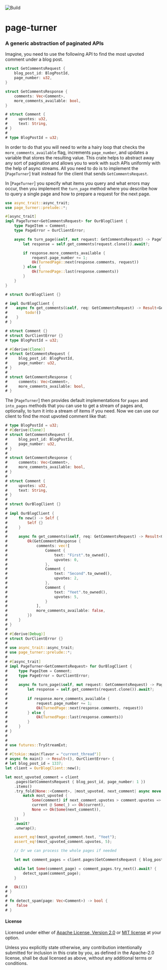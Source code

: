 ![Build](https://github.com/a1akris/page-turner/actions/workflows/rust.yml/badge.svg)

# page-turner

### A generic abstraction of paginated APIs

Imagine, you need to use the following API to find the most upvoted comment
under a blog post.

```rust
struct GetCommentsRequest {
    blog_post_id: BlogPostId,
    page_number: u32,
}

struct GetCommentsResponse {
    comments: Vec<Comment>,
    more_comments_available: bool,
}

# struct Comment {
#     upvotes: u32,
#     text: String,
# }
#
# type BlogPostId = u32;
```

In order to do that you will need to write a hairy loop that checks the
`more_comments_available` flag, increments `page_number`, and updates a
variable that stores the resulting value. This crate helps to abstract away any
sort of pagination and allows you to work with such APIs uniformly with the
help of async streams. All you need to do is to implement the [`PageTurner`]
trait instead for the client that sends `GetCommentsRequest`.

In [`PageTurner`] you specify what items you query and what errors may occur,
then you implement the `turn_page` method where you describe how to query a
single page and how to prepare a request for the next page.

```rust
use async_trait::async_trait;
use page_turner::prelude::*;

#[async_trait]
impl PageTurner<GetCommentsRequest> for OurBlogClient {
    type PageItem = Comment;
    type PageError = OurClientError;

    async fn turn_page(&self, mut request: GetCommentsRequest) -> PageTurnerOutput<Self, GetCommentsRequest> {
        let response = self.get_comments(request.clone()).await?;

        if response.more_comments_available {
            request.page_number += 1;
            Ok(TurnedPage::next(response.comments, request))
        } else {
            Ok(TurnedPage::last(response.comments))
        }
    }
}

# struct OurBlogClient {}

# impl OurBlogClient {
#    async fn get_comments(&self, req: GetCommentsRequest) -> Result<GetCommentsResponse, OurClientError> {
#        todo!()
#    }
# }

# struct Comment {}
# struct OurClientError {}
# type BlogPostId = u32;

# #[derive(Clone)]
# struct GetCommentsRequest {
#     blog_post_id: BlogPostId,
#     page_number: u32,
# }
#
# struct GetCommentsResponse {
#     comments: Vec<Comment>,
#     more_comments_available: bool,
# }
```

The [`PageTurner`] then provides default implementations for `pages` and
`into_pages` methods that you can use to get a stream of pages and, optionally,
to turn it into a stream of items if you need. Now we can use our client to find
the most upvoted comment like that:

```rust
# type BlogPostId = u32;
# #[derive(Clone)]
# struct GetCommentsRequest {
#     blog_post_id: BlogPostId,
#     page_number: u32,
# }
#
# struct GetCommentsResponse {
#     comments: Vec<Comment>,
#     more_comments_available: bool,
# }
#
# struct Comment {
#     upvotes: u32,
#     text: String,
# }
#
# struct OurBlogClient {}
#
# impl OurBlogClient {
#     fn new() -> Self {
#         Self {}
#     }
#
#     async fn get_comments(&self, req: GetCommentsRequest) -> Result<GetCommentsResponse, OurClientError> {
#         Ok(GetCommentsResponse {
#             comments: vec![
#                 Comment {
#                     text: "First".to_owned(),
#                     upvotes: 0,
#                 },
#                 Comment {
#                     text: "Second".to_owned(),
#                     upvotes: 2,
#                 },
#                 Comment {
#                     text: "Yeet".to_owned(),
#                     upvotes: 5,
#                 }
#             ],
#             more_comments_available: false,
#         })
#     }
# }
#
# #[derive(Debug)]
# struct OurClientError {}
#
# use async_trait::async_trait;
# use page_turner::prelude::*;
#
# #[async_trait]
# impl PageTurner<GetCommentsRequest> for OurBlogClient {
#     type PageItem = Comment;
#     type PageError = OurClientError;
#
#     async fn turn_page(&self, mut request: GetCommentsRequest) -> PageTurnerOutput<Self, GetCommentsRequest> {
#         let response = self.get_comments(request.clone()).await?;
#
#         if response.more_comments_available {
#             request.page_number += 1;
#             Ok(TurnedPage::next(response.comments, request))
#         } else {
#             Ok(TurnedPage::last(response.comments))
#         }
#     }
# }
#
#
# use futures::TryStreamExt;
#
# #[tokio::main(flavor = "current_thread")]
# async fn main() -> Result<(), OurClientError> {
# let blog_post_id = 1337;
let client = OurBlogClient::new();

let most_upvoted_comment = client
    .pages(GetCommentsRequest { blog_post_id, page_number: 1 })
    .items()
    .try_fold(None::<Comment>, |most_upvoted, next_comment| async move {
        match most_upvoted {
            Some(comment) if next_comment.upvotes > comment.upvotes => Ok(Some(next_comment)),
            current @ Some(_) => Ok(current),
            None => Ok(Some(next_comment)),
        }
    })
    .await?
    .unwrap();

    assert_eq!(most_upvoted_comment.text, "Yeet");
    assert_eq!(most_upvoted_comment.upvotes, 5);

    // Or we can process the whole pages if needed

    let mut comment_pages = client.pages(GetCommentsRequest { blog_post_id, page_number: 1 });

    while let Some(comment_page) = comment_pages.try_next().await? {
        detect_spam(comment_page);
    }

#   Ok(())
# }
#
# fn detect_spam(page: Vec<Comment>) -> bool {
#    false
# }
```


#### License

Licensed under either of [Apache License, Version 2.0](LICENSE-APACHE) or [MIT
license](LICENSE-MIT) at your option.

Unless you explicitly state otherwise, any contribution intentionally submitted
for inclusion in this crate by you, as defined in the Apache-2.0 license, shall
be dual licensed as above, without any additional terms or conditions.
